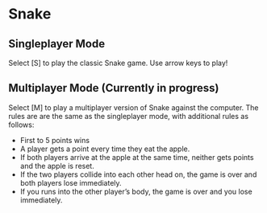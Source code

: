 # Snake
## Singleplayer Mode
Select [S] to play the classic Snake game. Use arrow keys to play!

## Multiplayer Mode (Currently in progress)
Select [M] to play a multiplayer version of Snake against the computer. The rules are are the same as the singleplayer mode, with additional rules as follows:
- First to 5 points wins
- A player gets a point every time they eat the apple.
- If both players arrive at the apple at the same time, neither gets points and the apple is reset.
- If the two players collide into each other head on, the game is over and both players lose immediately.
- If you runs into the other player’s body, the game is over and you lose immediately.
